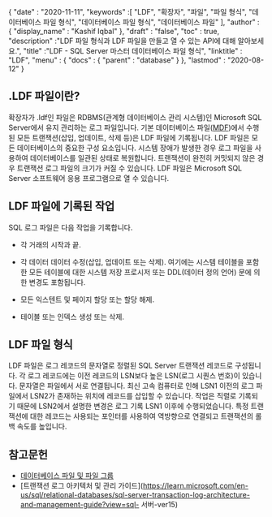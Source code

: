 {
  "date" : "2020-11-11",
  "keywords" :[ "LDF", "확장자", "파일", "파일 형식", "데이터베이스 파일 형식", "데이터베이스 파일 형식", "데이터베이스 파일" ],
  "author" : {
    "display_name" : "Kashif Iqbal"
},
  "draft" : "false",
  "toc" : true,
  "description" :"LDF 파일 형식과 LDF 파일을 만들고 열 수 있는 API에 대해 알아보세요.",
  "title" :"LDF - SQL Server 마스터 데이터베이스 파일 형식",
  "linktitle" : "LDF",
  "menu" : {
    "docs" : {
      "parent" : "database"
}
},
  "lastmod" : "2020-08-12"
}

## .LDF 파일이란?

확장자가 .ldf인 파일은 RDBMS(관계형 데이터베이스 관리 시스템)인 Microsoft SQL Server에서 유지 관리하는 로그 파일입니다. 기본 데이터베이스 파일([MDF](/ko/database/mdf/))에서 수행된 모든 트랜잭션(삽입, 업데이트, 삭제 등)은 LDF 파일에 기록됩니다. LDF 파일은 모든 데이터베이스의 중요한 구성 요소입니다. 시스템 장애가 발생한 경우 로그 파일을 사용하여 데이터베이스를 일관된 상태로 복원합니다. 트랜잭션이 완전히 커밋되지 않은 경우 트랜잭션 로그 파일의 크기가 커질 수 있습니다. LDF 파일은 Microsoft SQL Server 소프트웨어 응용 프로그램으로 열 수 있습니다.

## LDF 파일에 기록된 작업

SQL 로그 파일은 다음 작업을 기록합니다.

* 각 거래의 시작과 끝.

* 각 데이터 데이터 수정(삽입, 업데이트 또는 삭제). 여기에는 시스템 테이블을 포함한 모든 테이블에 대한 시스템 저장 프로시저 또는 DDL(데이터 정의 언어) 문에 의한 변경도 포함됩니다.

* 모든 익스텐트 및 페이지 할당 또는 할당 해제.

* 테이블 또는 인덱스 생성 또는 삭제.

## LDF 파일 형식

LDF 파일은 로그 레코드의 문자열로 정렬된 SQL Server 트랜잭션 레코드로 구성됩니다. 각 로그 레코드에는 이전 레코드의 LSN보다 높은 LSN(로그 시퀀스 번호)이 있습니다. 문자열은 파일에서 서로 연결됩니다. 최신 고속 컴퓨터로 인해 LSN1 이전의 로그 파일에서 LSN2가 존재하는 위치에 레코드를 삽입할 수 있습니다. 작업은 직렬로 기록되기 때문에 LSN2에서 설명한 변경은 로그 기록 LSN1 이후에 수행되었습니다. 특정 트랜잭션에 대한 레코드는 사용되는 포인터를 사용하여 역방향으로 연결되고 트랜잭션의 롤백 속도를 높입니다.
 

## 참고문헌

* [데이터베이스 파일 및 파일 그룹](https://learn.microsoft.com/en-us/sql/relational-databases/databases/database-files-and-filegroups?view=sql-server-ver15)
* [트랜잭션 로그 아키텍처 및 관리 가이드](https://learn.microsoft.com/en-us/sql/relational-databases/sql-server-transaction-log-architecture-and-management-guide?view=sql- 서버-ver15)

